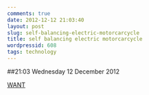```yaml
---
comments: true
date: 2012-12-12 21:03:40
layout: post
slug: self-balancing-electric-motorcarcycle
title: self balancing electric motorcarcycle
wordpressid: 608
tags: technology
---
```


##21:03 Wednesday 12 December 2012

[WANT](http://news.bbc.co.uk/2/hi/programmes/click_online/9776325.stm)
